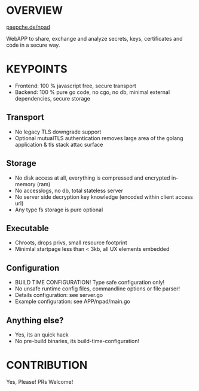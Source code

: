 # OVERVIEW

[paepche.de/npad](https://paepcke.de/npad)

WebAPP to share, exchange and analyze secrets, keys, certificates and code in a secure way.

# KEYPOINTS

- Frontend: 100 % javascript free, secure transport
- Backend: 100 % pure go code, no cgo, no db, minimal external dependencies, secure storage 

## Transport 

- No legacy TLS downgrade support
- Optional mutualTLS authentication removes large area of the golang application & tls stack attac surface

## Storage 

- No disk access at all, everything is compressed and encrypted in-memory (ram) 
- No accesslogs, no db, total stateless server
- No server side decryption key knowledge (encoded within client access url)
- Any type fs storage is pure optional

## Executable 

- Chroots, drops privs, small resource footprint
- Minimlal startpage less than < 3kb, all UX elements embedded

## Configuration 

- BUILD TIME CONFIGURATION! Type safe configuration only!
- No unsafe runtime config files, commandline options or file parser!
- Details configuration: see server.go 
- Example configuration: see APP/npad/main.go 

## Anything else?

- Yes, its an quick hack
- No pre-build binaries, its build-time-configuration! 

# CONTRIBUTION

Yes, Please! PRs Welcome! 
